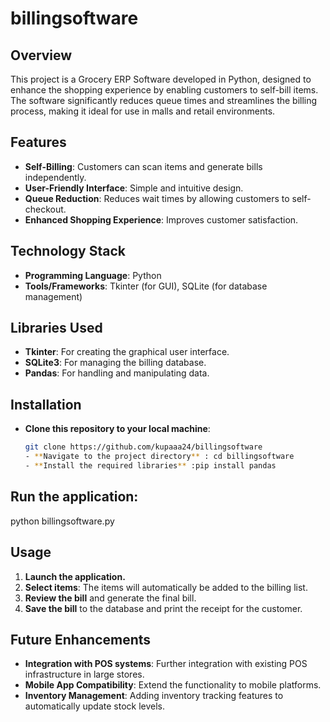 # billingsoftware

## Overview
This project is a Grocery ERP Software developed in Python, designed to enhance the shopping experience by enabling customers to self-bill items. The software significantly reduces queue times and streamlines the billing process, making it ideal for use in malls and retail environments.

## Features
- **Self-Billing**: Customers can scan items and generate bills independently.
- **User-Friendly Interface**: Simple and intuitive design.
- **Queue Reduction**: Reduces wait times by allowing customers to self-checkout.
- **Enhanced Shopping Experience**: Improves customer satisfaction.

## Technology Stack
- **Programming Language**: Python
- **Tools/Frameworks**: Tkinter (for GUI), SQLite (for database management)


## Libraries Used
- **Tkinter**: For creating the graphical user interface.
- **SQLite3**: For managing the billing database.
- **Pandas**: For handling and manipulating data.


## Installation

- **Clone this repository to your local machine**:
  ```bash
  git clone https://github.com/kupaaa24/billingsoftware
  - **Navigate to the project directory** : cd billingsoftware
  - **Install the required libraries** :pip install pandas


## Run the application:
python billingsoftware.py

## Usage
1. **Launch the application.**
2. **Select items**: The items will automatically be added to the billing list.
3. **Review the bill** and generate the final bill.
4. **Save the bill** to the database and print the receipt for the customer.


## Future Enhancements
- **Integration with POS systems**: Further integration with existing POS infrastructure in large stores.
- **Mobile App Compatibility**: Extend the functionality to mobile platforms.
- **Inventory Management**: Adding inventory tracking features to automatically update stock levels.

